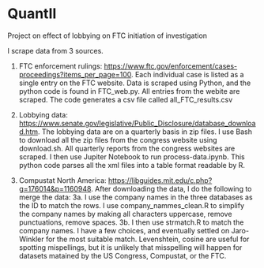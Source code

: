 # QuantII
Project on effect of lobbying on FTC initiation of investigation

I scrape data from 3 sources. 

1. FTC enforcement rulings: https://www.ftc.gov/enforcement/cases-proceedings?items_per_page=100. Each individual case is listed as a single entry on the FTC website. Data is scraped using Python, and the python code is found in FTC_web.py. All entries from the webite are scraped. The code generates a csv file called all_FTC_results.csv 

2. Lobbying data: https://www.senate.gov/legislative/Public_Disclosure/database_download.htm. The lobbying data are on a quarterly basis in zip files. I use Bash to download all the zip files from the congress website using download.sh. All quarterly reports from the congress websites are scraped. I then use Jupiter Notebook to run process-data.ipynb. This python code parses all the xml files into a table format readable by R.

3. Compustat North America: https://libguides.mit.edu/c.php?g=176014&p=1160948. After downloading the data, I do the following to merge the data:
3a. I use the company names in the three databases as the ID to match the rows. I use company_nammes_clean.R to simplify the company names by making all characters uppercase, remove punctuations, remove spaces.
3b. I then use strmatch.R to match the company names. I have a few choices, and eventually settled on Jaro-Winkler for the most suitable match. Levenshtein, cosine are useful for spotting mispellings, but it is unlikely that misspelling will happen for datasets matained by the US Congress, Compustat, or the FTC.
